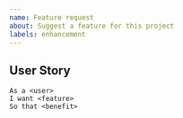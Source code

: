 ```yaml
---
name: Feature request
about: Suggest a feature for this project
labels: enhancement
---
```


<!--
***********************************
****  Please add a user story  ****
***********************************

Examples:

As a User
I want to sign in
So that I can access my account


As a Developer
I want a testing setup
So that I can run automated tests

-->

<!--
**************
*  By users  *
**************
-->

## User Story

<!-- See: https://cucumber.io/blog/bdd/user-stories-are-not-the-same-as-features/ -->

```gherkin
As a <user>
I want <feature>
So that <benefit>
```

<!--
*********************************************************************************
****  Everything below this comment will be filled in by repository members  ****
*********************************************************************************
-->

<!--
******************
*  By designers  *
******************
-->
<!--
## Wireframe / Design
-->

<!--
***********************
*  By product owners  *
***********************
-->
<!-- See: https://cucumber.io/docs/gherkin/reference/ -->
<!--
## Acceptance Criteria

```gherkin
feature: <feature>
  As a <persona>
  I want <feature>
  So that <benefit>

  Scenario: <scenario>

    Background
      <background>

    Given <prerequisite>
    When <action>
    Then <result>
```
-->

<!--
*******************
*  By developers  *
*******************
-->
<!--
## Tasks

- [ ] …
-->
